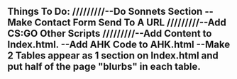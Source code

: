 Things To Do:
/////////--Do Sonnets Section
--Make Contact Form Send To A URL
/////////--Add CS:GO Other Scripts
/////////--Add Content to Index.html.
--Add AHK Code to AHK.html
--Make 2 Tables appear as 1 section on Index.html and put half of the page "blurbs" in each table.
-- 